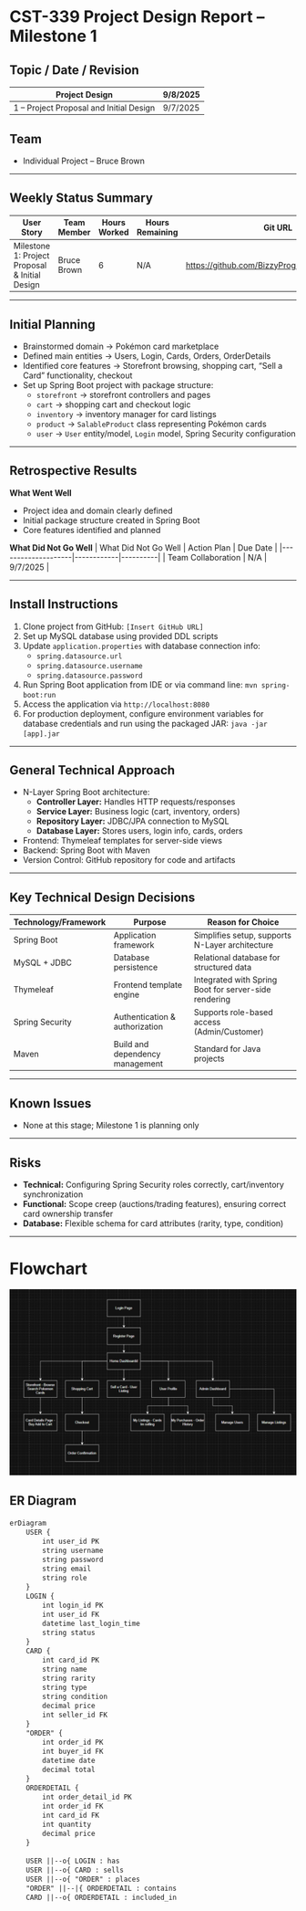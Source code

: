 # CST-339 Project Design Report – Milestone 1

## Topic / Date / Revision
| Project Design | 9/8/2025 |
|-------|------|
| 1 – Project Proposal and Initial Design | 9/7/2025 | 1.0 |

## Team
- Individual Project – Bruce Brown

---

## Weekly Status Summary
| User Story | Team Member | Hours Worked | Hours Remaining | Git URL | 
|------------|------------|--------------|----------------|---------|
| Milestone 1: Project Proposal & Initial Design | Bruce Brown | 6 | N/A | https://github.com/BizzyProgramming/cst339.git |

---

## Initial Planning
- Brainstormed domain → Pokémon card marketplace
- Defined main entities → Users, Login, Cards, Orders, OrderDetails
- Identified core features → Storefront browsing, shopping cart, “Sell a Card” functionality, checkout
- Set up Spring Boot project with package structure:
  - `storefront` → storefront controllers and pages
  - `cart` → shopping cart and checkout logic
  - `inventory` → inventory manager for card listings
  - `product` → `SalableProduct` class representing Pokémon cards
  - `user` → `User` entity/model, `Login` model, Spring Security configuration

---

## Retrospective Results

**What Went Well**
- Project idea and domain clearly defined
- Initial package structure created in Spring Boot
- Core features identified and planned

**What Did Not Go Well**
| What Did Not Go Well | Action Plan | Due Date |
|--------------------|------------|----------|
| Team Collaboration | N/A | 9/7/2025 |

---

## Install Instructions
1. Clone project from GitHub: `[Insert GitHub URL]`
2. Set up MySQL database using provided DDL scripts
3. Update `application.properties` with database connection info:
   - `spring.datasource.url`
   - `spring.datasource.username`
   - `spring.datasource.password`
4. Run Spring Boot application from IDE or via command line: `mvn spring-boot:run`
5. Access the application via `http://localhost:8080`
6. For production deployment, configure environment variables for database credentials and run using the packaged JAR: `java -jar [app].jar`

---

## General Technical Approach
- N-Layer Spring Boot architecture:
  - **Controller Layer:** Handles HTTP requests/responses
  - **Service Layer:** Business logic (cart, inventory, orders)
  - **Repository Layer:** JDBC/JPA connection to MySQL
  - **Database Layer:** Stores users, login info, cards, orders
- Frontend: Thymeleaf templates for server-side views
- Backend: Spring Boot with Maven
- Version Control: GitHub repository for code and artifacts

---

## Key Technical Design Decisions
| Technology/Framework | Purpose | Reason for Choice |
|--------------------|---------|----------------|
| Spring Boot | Application framework | Simplifies setup, supports N-Layer architecture |
| MySQL + JDBC | Database persistence | Relational database for structured data |
| Thymeleaf | Frontend template engine | Integrated with Spring Boot for server-side rendering |
| Spring Security | Authentication & authorization | Supports role-based access (Admin/Customer) |
| Maven | Build and dependency management | Standard for Java projects |

---

## Known Issues
- None at this stage; Milestone 1 is planning only

---

## Risks
- **Technical:** Configuring Spring Security roles correctly, cart/inventory synchronization
- **Functional:** Scope creep (auctions/trading features), ensuring correct card ownership transfer
- **Database:** Flexible schema for card attributes (rarity, type, condition)

---

# Flowchart
![alt text](image.png)

## ER Diagram
```mermaid
erDiagram
    USER {
        int user_id PK
        string username
        string password
        string email
        string role
    }
    LOGIN {
        int login_id PK
        int user_id FK
        datetime last_login_time
        string status
    }
    CARD {
        int card_id PK
        string name
        string rarity
        string type
        string condition
        decimal price
        int seller_id FK
    }
    "ORDER" {
        int order_id PK
        int buyer_id FK
        datetime date
        decimal total
    }
    ORDERDETAIL {
        int order_detail_id PK
        int order_id FK
        int card_id FK
        int quantity
        decimal price
    }

    USER ||--o{ LOGIN : has
    USER ||--o{ CARD : sells
    USER ||--o{ "ORDER" : places
    "ORDER" ||--|{ ORDERDETAIL : contains
    CARD ||--o{ ORDERDETAIL : included_in

